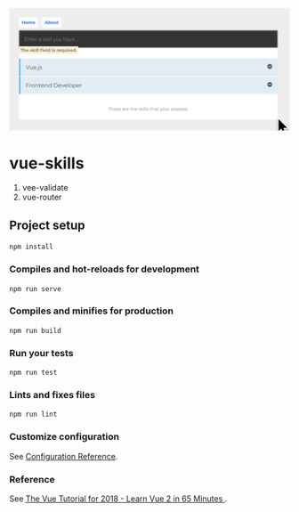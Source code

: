 ![Screen Shot](./screenshot.png)



# vue-skills

1. vee-validate
2. vue-router



## Project setup

```
npm install
```

### Compiles and hot-reloads for development
```
npm run serve
```

### Compiles and minifies for production
```
npm run build
```

### Run your tests
```
npm run test
```

### Lints and fixes files
```
npm run lint
```

### Customize configuration
See [Configuration Reference](https://cli.vuejs.org/config/).

### Reference
See [The Vue Tutorial for 2018 - Learn Vue 2 in 65 Minutes
](https://www.youtube.com/watch?v=78tNYZUS-ps).